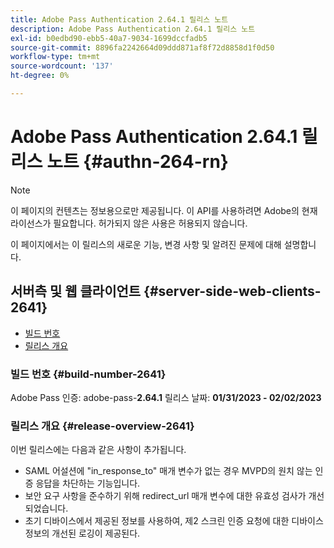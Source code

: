 ```yaml
---
title: Adobe Pass Authentication 2.64.1 릴리스 노트
description: Adobe Pass Authentication 2.64.1 릴리스 노트
exl-id: b0edbd90-ebb5-40a7-9034-1699dccfadb5
source-git-commit: 8896fa2242664d09ddd871af8f72d8858d1f0d50
workflow-type: tm+mt
source-wordcount: '137'
ht-degree: 0%

---
```


# Adobe Pass Authentication 2.64.1 릴리스 노트 {#authn-264-rn}

>[!NOTE]
>
>이 페이지의 컨텐츠는 정보용으로만 제공됩니다. 이 API를 사용하려면 Adobe의 현재 라이선스가 필요합니다. 허가되지 않은 사용은 허용되지 않습니다.

이 페이지에서는 이 릴리스의 새로운 기능, 변경 사항 및 알려진 문제에 대해 설명합니다.

## 서버측 및 웹 클라이언트 {#server-side-web-clients-2641}

* [빌드 번호](#build-number-2641)
* [릴리스 개요](#release-overview-2641)

### 빌드 번호 {#build-number-2641}

Adobe Pass 인증: adobe-pass-**2.64.1**
릴리스 날짜: **01/31/2023 - 02/02/2023**

### 릴리스 개요 {#release-overview-2641}

이번 릴리스에는 다음과 같은 사항이 추가됩니다.

* SAML 어설션에 &quot;in_response_to&quot; 매개 변수가 없는 경우 MVPD의 원치 않는 인증 응답을 차단하는 기능입니다.
* 보안 요구 사항을 준수하기 위해 redirect_url 매개 변수에 대한 유효성 검사가 개선되었습니다.
* 초기 디바이스에서 제공된 정보를 사용하여, 제2 스크린 인증 요청에 대한 디바이스 정보의 개선된 로깅이 제공된다.

